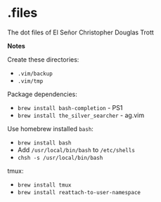 # .files

The dot files of El Señor Christopher Douglas Trott

**Notes**

Create these directories:

* `.vim/backup`
* `.vim/tmp`

Package dependencies:

* `brew install bash-completion` - PS1
* `brew install the_silver_searcher` - ag.vim

Use homebrew installed `bash`:

* `brew install bash`
* Add `/usr/local/bin/bash` to `/etc/shells`
* `chsh -s /usr/local/bin/bash`

tmux:

* `brew install tmux`
* `brew install reattach-to-user-namespace`
